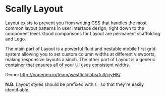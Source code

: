 ﻿# Scally Layout

Layout exists to prevent you from writing CSS that handles the most common
layout patterns in user interface design, right down to the component level.
Good comparisons for Layout are permanent scaffolding and Lego.

The main part of Layout is a powerful fluid and nestable mobile first grid
system allowing you to set custom column widths at different viewports, making
responsive layouts a sinch. The other part of Layout is a generic container
that ensures all of your UI uses consistent widths.

Demo: <http://codepen.io/team/westfieldlabs/full/cjyHK/>.

**N.B.** Layout styles should be prefixed with `l-` so that they're easily
identifiable.